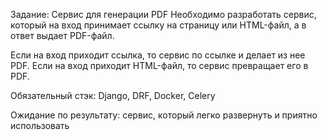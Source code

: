 Задание:
Сервис для генерации PDF
Необходимо разработать сервис, который на вход принимает ссылку на страницу или HTML-файл, а в ответ выдает PDF-файл.

Если на вход приходит ссылка, то сервис по ссылке и делает из нее PDF.
Если на вход приходит HTML-файл, то сервис превращает его в PDF.

Обязательный стэк:
Django, DRF, Docker, Celery

Ожидание по результату: сервис, который легко развернуть и приятно использовать
